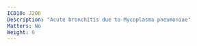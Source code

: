 ```yaml
---
ICD10: J200
Description: "Acute bronchitis due to Mycoplasma pneumoniae"
Matters: No
Weight: 0
---
```



